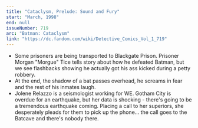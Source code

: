 ```yaml
---
title: "Cataclysm, Prelude: Sound and Fury"
start: "March, 1998"
end: null
issueNumber: 719
arc: "Batman: Cataclysm"
link: "https://dc.fandom.com/wiki/Detective_Comics_Vol_1_719"
---
```


- Some prisoners are being transported to Blackgate Prison. Prisoner Morgan "Morgue" Tice tells story about how he defeated Batman, but we see flashbacks showing he actually got his ass kicked during a petty robbery.
- At the end, the shadow of a bat passes overhead, he screams in fear and the rest of his inmates laugh.
- Jolene Relazzo is a seismologist working for WE. Gotham City is overdue for an earthquake, but her data is shocking - there's going to be a tremendous earthquake coming. Placing a call to her superiors, she desperately pleads for them to pick up the phone... the call goes to the Batcave and there's nobody there.

